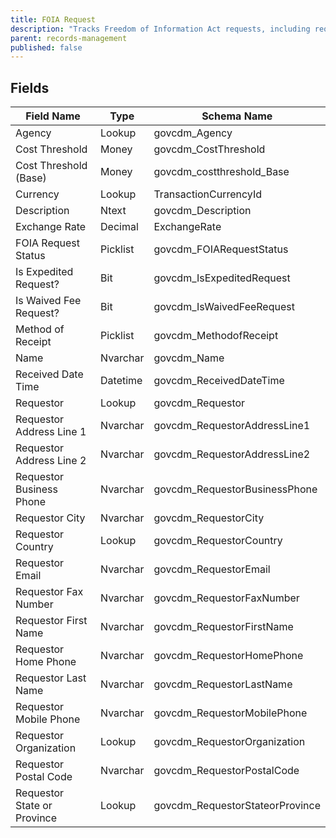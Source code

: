 ```yaml
---
title: FOIA Request
description: "Tracks Freedom of Information Act requests, including requester details, status, and costs."
parent: records-management
published: false
---
```


## Fields

| Field Name | Type | Schema Name |
|------------|------|-------------|
| Agency | Lookup | govcdm_Agency |
| Cost Threshold | Money | govcdm_CostThreshold |
| Cost Threshold (Base) | Money | govcdm_costthreshold_Base |
| Currency | Lookup | TransactionCurrencyId |
| Description | Ntext | govcdm_Description |
| Exchange Rate | Decimal | ExchangeRate |
| FOIA Request Status | Picklist | govcdm_FOIARequestStatus |
| Is Expedited Request? | Bit | govcdm_IsExpeditedRequest |
| Is Waived Fee Request? | Bit | govcdm_IsWaivedFeeRequest |
| Method of Receipt | Picklist | govcdm_MethodofReceipt |
| Name | Nvarchar | govcdm_Name |
| Received Date Time | Datetime | govcdm_ReceivedDateTime |
| Requestor | Lookup | govcdm_Requestor |
| Requestor Address Line 1 | Nvarchar | govcdm_RequestorAddressLine1 |
| Requestor Address Line 2 | Nvarchar | govcdm_RequestorAddressLine2 |
| Requestor Business Phone | Nvarchar | govcdm_RequestorBusinessPhone |
| Requestor City | Nvarchar | govcdm_RequestorCity |
| Requestor Country | Lookup | govcdm_RequestorCountry |
| Requestor Email | Nvarchar | govcdm_RequestorEmail |
| Requestor Fax Number | Nvarchar | govcdm_RequestorFaxNumber |
| Requestor First Name | Nvarchar | govcdm_RequestorFirstName |
| Requestor Home Phone | Nvarchar | govcdm_RequestorHomePhone |
| Requestor Last Name | Nvarchar | govcdm_RequestorLastName |
| Requestor Mobile Phone | Nvarchar | govcdm_RequestorMobilePhone |
| Requestor Organization | Lookup | govcdm_RequestorOrganization |
| Requestor Postal Code | Nvarchar | govcdm_RequestorPostalCode |
| Requestor State or Province | Lookup | govcdm_RequestorStateorProvince |
